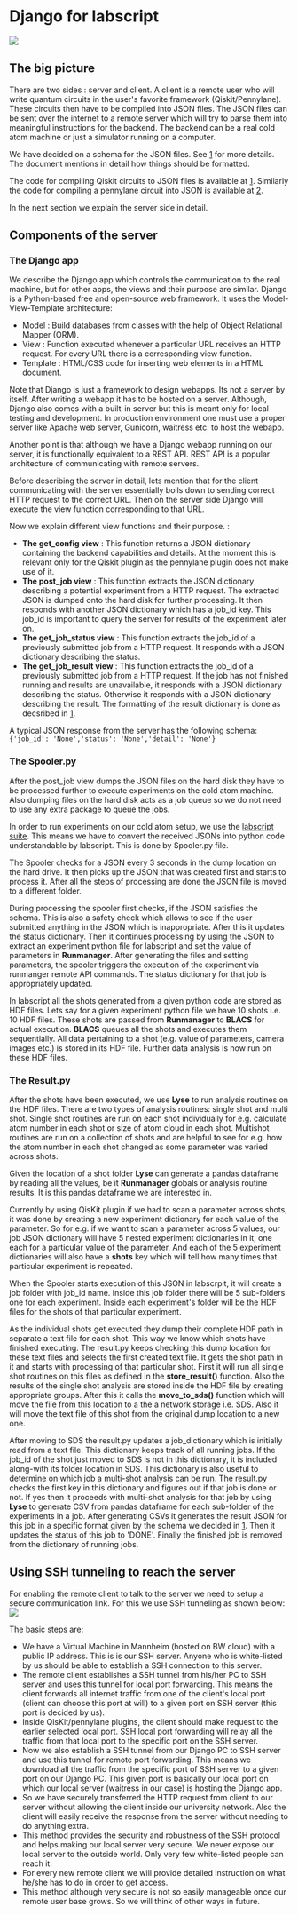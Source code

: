 # Django for labscript
![](big_pic.png)

## The big picture
There are two sides : server and client. A client is a remote user who will write quantum circuits in the user's favorite framework (Qiskit/Pennylane). These circuits then have to be compiled into JSON files. The JSON files can be sent over the internet to a remote server which will try to parse them into meaningful instructions for the backend. The backend can be a real cold atom machine or just a simulator running on a computer.

We have decided on a schema for the JSON files. See [1][eggerdj_github]  for more details. The document mentions in detail how things should be formatted.

The code for compiling Qiskit circuits to JSON files is available at [1][eggerdj_github]. Similarly the code for compiling a pennylane circuit into JSON is available at [2][synqs_pennylane_github].

In the next section we explain the server side in detail.

## Components of the server

### The Django app

We describe the Django app which controls the communication to the real machine, but for other apps, the views and their purpose are similar. Django is a Python-based free and open-source web framework. It uses the Model-View-Template architecture:
- Model : Build databases from classes with the help of Object Relational Mapper (ORM).
- View : Function executed whenever a particular URL receives an HTTP request. For every URL there is a corresponding view function.
- Template : HTML/CSS code for inserting web elements in a HTML document.

Note that Django is just a framework to design webapps. Its not a server by itself. After writing a webapp it has to be hosted on a server. Although, Django also comes with a built-in server but this is meant only for local testing and development. In production environment one must use a proper server like Apache web server, Gunicorn, waitress etc. to host the webapp.

Another point is that although we have a Django webapp running on our server, it is functionally equivalent to a REST API. REST API is a popular architecture of communicating with remote servers.

Before describing the server in detail, lets mention that for the client communicating with the server essentially boils down to sending correct HTTP request to the correct URL. Then on the server side Django will execute the view function corresponding to that URL.

Now we explain different view functions and their purpose. :
- **The get_config view** : This function returns a JSON dictionary containing the backend capabilities and details. At the moment this is relevant only for the Qiskit plugin as the pennylane plugin does not make use of it.
- **The post_job view** : This function extracts the JSON dictionary describing a potential experiment from a HTTP request. The extracted JSON is dumped onto the hard disk for further processing. It then responds with another JSON dictionary which has a job_id key. This job_id is important to query the server for results of the experiment later on.
- **The get_job_status view** : This function extracts the job_id of a previously submitted job from a HTTP request. It responds with a JSON dictionary describing the status.
- **The get_job_result view** : This function extracts the job_id of a previously submitted job from a HTTP request. If the job has not finished running and results are unavailable, it responds with a JSON dictionary describing the status. Otherwise it responds with a JSON dictionary describing the result. The formatting of the result dictionary is done as decsribed in [1][eggerdj_github].

A typical JSON response from the server has the following schema:
``
{'job_id': 'None','status': 'None','detail': 'None'}
``

### The Spooler.py
After the post_job view dumps the JSON files on the hard disk they have to be processed further to execute experiments on the cold atom machine. Also dumping files on the hard disk acts as a job queue so we do not need to use any extra package to queue the jobs.

In order to run experiments on our cold atom setup, we use the [labscript suite][labscript_github]. This means we have to convert the received JSONs into python code understandable by labscript. This is done by Spooler.py file.

The Spooler checks for a JSON every 3 seconds in the dump location on the hard drive. It then picks up the JSON that was created first and starts to process it. After all the steps of processing are done the JSON file is moved to a different folder.

During processing the spooler first checks, if the JSON satisfies the schema. This is also a safety check which allows to see if the user submitted anything in the JSON which is inappropriate. After this it updates the status dictionary. Then it continues processing by using the JSON to extract an experiment python file for labscript and set the value of parameters in **Runmanager**. After generating the files and setting parameters, the spooler triggers the execution of the experiment via runmanger remote API commands. The status dictionary for that job is appropriately updated.

In labscript all the shots generated from a given python code are stored as HDF files. Lets say for a given experiment python file we have 10 shots i.e. 10 HDF files. These shots are passed from **Runmanager** to **BLACS** for actual execution. **BLACS** queues all the shots and executes them sequentially. All data pertaining to a shot (e.g. value of parameters, camera images etc.) is stored in its HDF file. Further data analysis is now run on these HDF files.

### The Result.py
After the shots have been executed, we use **Lyse** to run analysis routines on the HDF files. There are two types of analysis routines: single shot and multi shot. Single shot routines are run on each shot individually for e.g. calculate atom number in each shot or size of atom cloud in each shot. Multishot routines are run on a collection of shots and are helpful to see for e.g. how the atom number in each shot changed as some parameter was varied across shots.

Given the location of a shot folder **Lyse** can generate a pandas dataframe by reading all the values, be it **Runmanager** globals or analysis routine results. It is this pandas dataframe we are interested in.

Currently by using QisKit plugin if we had to scan a parameter across shots, it was done by creating a new experiment dictionary for each value of the parameter. So for e.g. if we want to scan a parameter across 5 values, our job JSON dictionary will have 5 nested experiment dictionaries in it, one each for a particular value of the parameter. And each of the 5 experiment dictionaries will also have a **shots** key which will tell how many times that particular experiment is repeated.

When the Spooler starts execution of this JSON in labscrpit, it will create a job folder with job_id name. Inside this job folder there will be 5 sub-folders one for each experiment. Inside each experiment's folder will be the HDF files for the shots of that particular experiment.

As the individual shots get executed they dump their complete HDF path in separate a text file for each shot. This way we know which shots have finished executing. The result.py keeps checking this dump location for these text files and selects the first created text file. It gets the shot path in it and starts with processing of that particular shot. First it will run all single shot routines on this files as defined in the **store_result()** function. Also the results of the single shot analysis are stored inside the HDF file by creating appropriate groups. After this it calls the  **move_to_sds()** function which will move the file from this location to a the a network storage i.e. SDS. Also it will move the text file of this shot from the original dump location to a new one.

After moving to SDS the result.py updates a job_dictionary which is initially read from a text file. This dictionary keeps track of all running jobs. If the job_id of the shot just moved to SDS is not in this dictionary, it is included along-with its folder location in SDS. This dictionary is also useful to determine on which job a multi-shot analysis can be run. The result.py checks the first key in this dictionary and figures out if that job is done or not. If yes then it proceeds with multi-shot analysis for that job by using **Lyse** to generate CSV from pandas dataframe for each sub-folder of the experiments in a job. After generating CSVs it generates the result JSON for this job in a specific format given by the schema we decided in [1][eggerdj_github]. Then it updates the status of this job to 'DONE'. Finally the finished job is removed from the dictionary of running jobs.

## Using SSH tunneling to reach the server
For enabling the remote client to talk to the server we need to setup a secure communication link. For this we use SSH tunneling as shown below:
![](ssh.png)

The basic steps are:
- We have a Virtual Machine in Mannheim (hosted on BW cloud) with a public IP address. This is is our SSH server. Anyone who is white-listed by us should be able to establish a SSH connection to this server.
- The remote client establishes a SSH tunnel from his/her PC to SSH server and uses this tunnel for local port forwarding. This means the client forwards all internet traffic from one of the client's local port (client can choose this port at will) to a given port on SSH server (this port is decided by us).
- Inside QisKit/pennylane plugins, the client should make request to the earlier selected local port. SSH local port forwarding will relay all the traffic from that local port to the specific port on the SSH server.
- Now we also establish a SSH tunnel from our Django PC to SSH server and use this tunnel for remote port forwarding. This means we download all the traffic from the specific port of SSH server to a given port on our Django PC. This given port is basically our local port on which our local server (waitress in our case) is hosting the Django app.
- So we have securely transferred the HTTP request from client to our server without allowing the client inside our university network. Also the client will easily receive the response from the server without needing to do anything extra.
- This method provides the security and robustness of the SSH protocol and helps making our local server very secure. We never expose our local server to the outside world. Only very few white-listed people can reach it.
- For every new remote client we will provide detailed instruction on what he/she has to do in order to get access.
- This method although very secure is not so easily manageable once our remote user base grows. So we will think of other ways in future.


[eggerdj_github]: https://github.com/eggerdj/backends/ "Qiskit_json"
[synqs_pennylane_github]: https://github.com/synqs/pennylane-ls "penny_json"
[labscript_github]: https://github.com/labscript-suite "labscript"